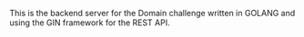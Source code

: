 This is the backend server for the Domain challenge written in GOLANG and using the GIN framework for the REST API.

